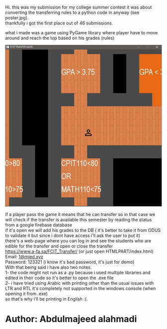 Hi. this was my submission for my college summer contest it was about converting the transferring rules to a python code in anyway (see poster.jpg).  
thankfully i got the first place out of 46 submissions.  

what i made was a game using PyGame library where player have to move around and reach the top based on his grades (rules)  

![Screenshot](Screenshot-1.JPG)

if a player pass the game it means that he can transfer so in that case we will check if the transfer is available this semester by reading the status from a google firebase database  
if it's open we will add his grades to the DB ( it's better to take it from ODUS to validate it but since i dont have access i'll ask the user to put it)  
there's a web-page where you can log in and see the students who are edible for the transfer and open or close the transfer  
https://www.a-fa.sa/FCIT_Transfer/ (or just open HTMLPART/index.html)  
Email: 1@mjed.xyz  
Password: 123321 (i know it's bad password, it's just for demo)  
With that being said i have also two notes.  
1- the code might not run as a .py because i used multiple libraries and edited in their code so it's better to open the .exe file  
2- i have tried using Arabic with printing other than the usual issues with LTR and RTL it's completely not supported in the windows console (when opening it from .exe)  
   so that's why i'll be printing in English :(.  

# Author: Abdulmajeed alahmadi
